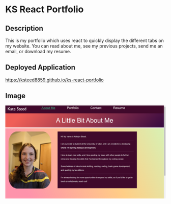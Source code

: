 # KS React Portfolio

## Description

This is my portfolio which uses react to quickly display the different tabs on my website. You can read about me, see my previous projects, send me an email, or download my resume.

## Deployed Application

https://ksteed8859.github.io/ks-react-portfolio

## Image

![screenshot](/src/styling/assets/screenshot.png)